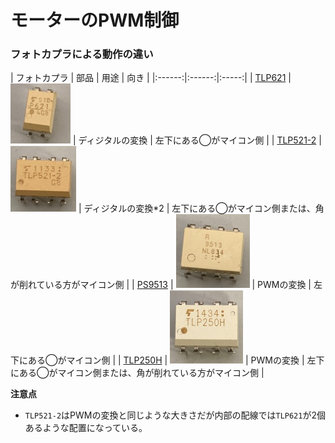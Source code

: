 # モーターのPWM制御

### フォトカプラによる動作の違い  

| フォトカプラ | 部品 | 用途 | 向き |
|:------:|:------:|:-----:|
| [TLP621](https://jp.rs-online.com/web/p/optocouplers/1611038?gb=a) | ![pic_TLP621.JPG](./resources/pic_TLP621.JPG) | ディジタルの変換 | 左下にある◯がマイコン側 |
| [TLP521-2](https://jp.rs-online.com/web/p/optocouplers/1718031?cm_mmc=JP-PLA-DS3A-_-google-_-PLA_JP_JP_ePmax_Prio1-_--_-&matchtype=&&campaignid=20858944244&gad_source=1&gclid=CjwKCAiArKW-BhAzEiwAZhWsIC59PvjUU27b9lFqq5lPOYafc83XY63O_NRmTJ4k13gT-4t-ofMuexoCSNoQAvD_BwE&gclsrc=aw.ds) | ![pic_TLP521-2.JPG](./resources/pic_TLP521-2.JPG) | ディジタルの変換*2 | 左下にある◯がマイコン側または、角が削れている方がマイコン側 |
| [PS9513](https://jp.rs-online.com/web/p/optocouplers/2347111?srsltid=AfmBOop1mbTNh_2S3L3LVPv-URRDD3y03iuBuspMm1w5xkRcWY2EgoUm) | ![pic_PS9513.JPG](./resources/pic_PS9513.JPG) | PWMの変換 | 左下にある◯がマイコン側 |
| [TLP250H](https://jp.rs-online.com/web/p/optocouplers/8851279?srsltid=AfmBOoqXYwz-_Yaf1EzdvjIdm6IBj3ft_dYQmsY4QKocpl6aMEDGDWGd) | ![pic_TLP250H.JPG](./resources/pic_TLP250H.JPG) | PWMの変換 | 左下にある◯がマイコン側または、角が削れている方がマイコン側 |  

**注意点**  
* `TLP521-2`はPWMの変換と同じような大きさだが内部の配線では`TLP621`が2個あるような配置になっている。